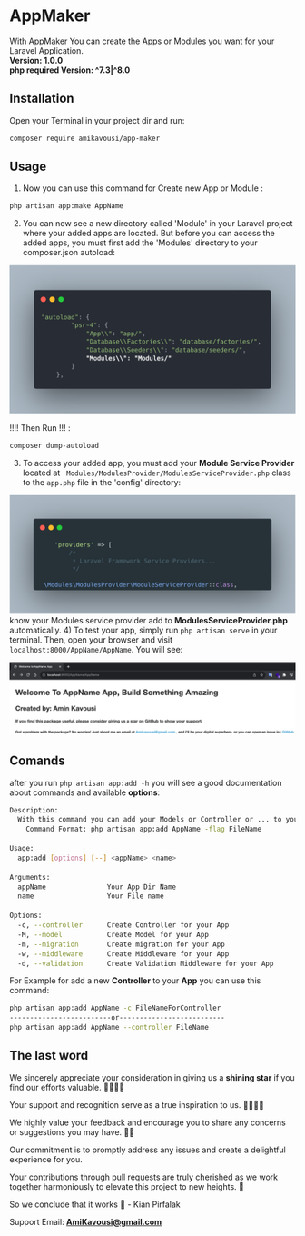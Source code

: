 # AppMaker
With AppMaker You can create the Apps or Modules you want for your Laravel Application.
<br><b>Version: 1.0.0 </b>
<br><b>php required Version: ^7.3|^8.0 </b>

## Installation
Open your Terminal in your project dir and run:
```bash 
composer require amikavousi/app-maker
```
## Usage
1) Now you can use this command for Create new App or Module :
```bash
php artisan app:make AppName
```
2) You can now see a new directory called 'Module' in your Laravel project where your added apps are located. But before you can access the added apps, you must first add the 'Modules' directory to your composer.json autoload:

![composer](https://raw.githubusercontent.com/amikavousi/images/main/carbon.png)

!!!! Then Run !!! :
```bash
composer dump-autoload
```

3) To access your added app, you must add your <b>Module Service Provider</b> located at ` Modules/ModulesProvider/ModulesServiceProvider.php` class to the `app.php` file in the 'config' directory:

![app.php](https://raw.githubusercontent.com/amikavousi/images/main/app-php-v2.png)
know your Modules service provider add to <b>ModulesServiceProvider.php</b> automatically.
4) To test your app, simply run ` php artisan serve ` in your terminal. Then, open your browser and visit `localhost:8000/AppName/AppName`. You will see:

![test.php](https://raw.githubusercontent.com/amikavousi/images/main/Screen%20Shot%202023-08-04%20at%2012.29.23%20AM.png)


## Comands
after you run `php artisan app:add -h` you will see a good documentation about commands and available **options**:
```bash
Description:
  With this command you can add your Models or Controller or ... to your Apps.
    Command Format: php artisan app:add AppName -flag FileName

Usage:
  app:add [options] [--] <appName> <name>

Arguments:
  appName               Your App Dir Name
  name                  Your File name

Options:
  -c, --controller      Create Controller for your App
  -M, --model           Create Model for your App
  -m, --migration       Create migration for your App
  -w, --middleware      Create Middleware for your App
  -d, --validation      Create Validation Middleware for your App
```
For Example for add a new **Controller** to your **App** you can use this command:
```bash
php artisan app:add AppName -c FileNameForController
-------------------------or--------------------------
php artisan app:add AppName --controller FileName
```
## The last word
We sincerely appreciate your consideration in giving us a **shining star** if you find our efforts valuable. 🫶🏻🌟🤍

Your support and recognition serve as a true inspiration to us. 🤜🏻🤛🏿

We highly value your feedback and encourage you to share any concerns or suggestions you may have. 🙏🏻

Our commitment is to promptly address any issues and create a delightful experience for you.

Your contributions through pull requests are truly cherished as we work together harmoniously to elevate this project to new heights. 👥

So we conclude that it works 🌈 - Kian Pirfalak

Support Email: **AmiKavousi@gmail.com**
